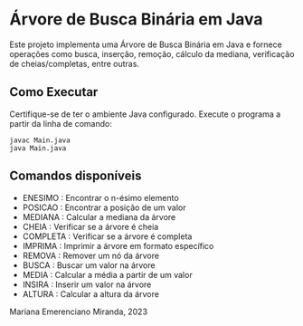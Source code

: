 # Árvore de Busca Binária em Java

Este projeto implementa uma Árvore de Busca Binária em Java e fornece operações como busca, inserção, remoção, cálculo da mediana, verificação de cheias/completas, entre outras.


## Como Executar

Certifique-se de ter o ambiente Java configurado. Execute o programa a partir da linha de comando:

```Ubuntu
javac Main.java
java Main.java
```
## Comandos disponíveis

* ENESIMO <n>         : Encontrar o n-ésimo elemento
* POSICAO <valor>     : Encontrar a posição de um valor
* MEDIANA             : Calcular a mediana da árvore
* CHEIA               : Verificar se a árvore é cheia
* COMPLETA            : Verificar se a árvore é completa
* IMPRIMA <formato>   : Imprimir a árvore em formato específico
* REMOVA <valor>      : Remover um nó da árvore
* BUSCA <valor>       : Buscar um valor na árvore
* MEDIA <valor>       : Calcular a média a partir de um valor
* INSIRA <valor>      : Inserir um valor na árvore
* ALTURA              : Calcular a altura da árvore


Mariana Emerenciano Miranda, 2023

